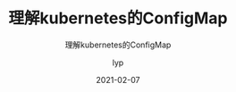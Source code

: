---
layout:     post 
title:      "理解kubernetes的ConfigMap"
subtitle:   "理解kubernetes的ConfigMap"
description: " "
date:       2021-02-07
author:     "lyp"
image: "https://res.cloudinary.com/lyp/image/upload/v1612709780/hugo/blog.github.io/pexels-matt-hardy-2568001.jpg"
published: false
tags:
    - kubernetes
    - 云原生
    - ConfigMap
    - 玩转Kubernetes
categories: 
    - kubernetes
---